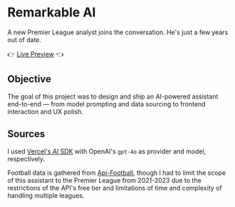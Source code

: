 # Remarkable AI

A new Premier League analyst joins the conversation. He's just a few years out of date.

👉 <a href="https://remarkable-ai.vercel.app/" target="_blank">Live Preview</a> 👈

## Objective

The goal of this project was to design and ship an AI-powered assistant end-to-end — from model prompting and data sourcing to frontend interaction and UX polish.

## Sources

I used [Vercel's AI SDK](https://ai-sdk.dev/docs/introduction) with OpenAI's `gpt-4o` as provider and model, respectively.

Football data is gathered from [Api-Football](https://www.api-football.com/documentation-v3), though I had to limit the scope of this assistant to the Premier League from 2021-2023 due to the restrictions of the API's free tier and limitations of time and complexity of handling multiple leagues.
